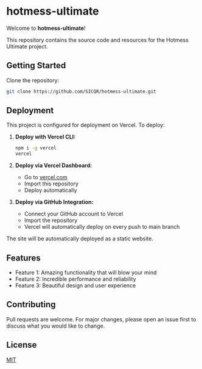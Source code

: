 # hotmess-ultimate

Welcome to **hotmess-ultimate**!

This repository contains the source code and resources for the Hotmess Ultimate project.

## Getting Started

Clone the repository:

```bash
git clone https://github.com/SICQR/hotmess-ultimate.git
```

## Deployment

This project is configured for deployment on Vercel. To deploy:

1. **Deploy with Vercel CLI:**
   ```bash
   npm i -g vercel
   vercel
   ```

2. **Deploy via Vercel Dashboard:**
   - Go to [vercel.com](https://vercel.com)
   - Import this repository
   - Deploy automatically

3. **Deploy via GitHub Integration:**
   - Connect your GitHub account to Vercel
   - Import the repository
   - Vercel will automatically deploy on every push to main branch

The site will be automatically deployed as a static website.

## Features

- Feature 1: Amazing functionality that will blow your mind
- Feature 2: Incredible performance and reliability
- Feature 3: Beautiful design and user experience

## Contributing

Pull requests are welcome. For major changes, please open an issue first to discuss what you would like to change.

## License

[MIT](LICENSE)
